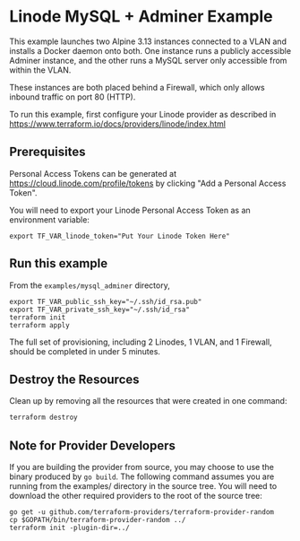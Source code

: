 # Linode MySQL + Adminer Example

This example launches two Alpine 3.13 instances connected to a VLAN and installs a Docker daemon onto both. One instance runs a publicly accessible Adminer instance, and the other runs a MySQL server only accessible from within the VLAN.

These instances are both placed behind a Firewall, which only allows inbound traffic on port 80 (HTTP).

To run this example, first configure your Linode provider as described in <https://www.terraform.io/docs/providers/linode/index.html>

## Prerequisites

Personal Access Tokens can be generated at <https://cloud.linode.com/profile/tokens> by clicking "Add a Personal Access Token".

You will need to export your Linode Personal Access Token as an environment variable:

    export TF_VAR_linode_token="Put Your Linode Token Here"

## Run this example

From the `examples/mysql_adminer` directory,

    export TF_VAR_public_ssh_key="~/.ssh/id_rsa.pub"
    export TF_VAR_private_ssh_key="~/.ssh/id_rsa"
    terraform init
    terraform apply

The full set of provisioning, including 2 Linodes, 1 VLAN, and 1 Firewall, should be completed in under 5 minutes.

## Destroy the Resources

Clean up by removing all the resources that were created in one command:

```sh
terraform destroy
```

## Note for Provider Developers

If you are building the provider from source, you may choose to use the binary produced by `go build`.  The following command assumes you are running from the examples/ directory in the source tree.  You will need to download the other required providers to the root of the source tree:

    go get -u github.com/terraform-providers/terraform-provider-random
    cp $GOPATH/bin/terraform-provider-random ../
    terraform init -plugin-dir=../
